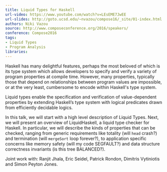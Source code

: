 ```yaml
---
title: Liquid Types for Haskell
url-video: https://www.youtube.com/watch?v=LEsEME7JwEE
url-slides: http://goto.ucsd.edu/~nvazou/compose16/_site/01-index.html
authors: Niki Vazou
source: http://www.composeconference.org/2016/speakers/
conference: Compose2016
tags:
- Liquid Types
- Program Analysis
libraries:
---
```


Haskell has many delightful features, perhaps the most beloved of which is its type system which allows developers to specify and verify a variety of program properties at compile time. However, many properties, typically those that depend on relationships between program values are impossible, or at the very least, cumbersome to encode within Haskell's type system.

Liquid types enable the specification and verification of value-dependent properties by extending Haskell’s type system with logical predicates drawn from efficiently decidable logics.

In this talk, we will start with a high level description of Liquid Types. Next, we will present an overview of LiquidHaskell, a liquid type checker for Haskell. In particular, we will describe the kinds of properties that can be checked, ranging from generic requirements like totality (will `head` crash?) and termination (will `mergeSort` loop forever?), to application specific concerns like memory safety (will my code SEGFAULT?) and data structure correctness invariants (is this tree BALANCED?).

Joint work with: Ranjit Jhala, Eric Seidel, Patrick Rondon, Dimitris Vytiniotis and Simon Peyton Jones.
